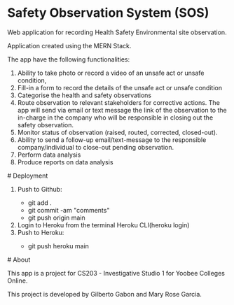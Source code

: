 # Safety Observation System (SOS)

<p>Web application for recording Health Safety Environmental site observation.</p>

<p>Application created using the MERN Stack.</p>

The app have the following functionalities:

<ol>
    <li>Ability to take photo or record a video of an unsafe act or unsafe condition,</li>
    <li>Fill-in a form to record the details of the unsafe act or unsafe condition</li>
    <li>Categorise the health and safety observations</li>
    <li>Route observation to relevant stakeholders for corrective actions. The app will send
    via email or text message the link of the observation to the in-charge in the
    company who will be responsible in closing out the safety observation.</li>
    <li>Monitor status of observation (raised, routed, corrected, closed-out).</li>
    <li>Ability to send a follow-up email/text-message to the responsible
    company/individual to close-out pending observation.</li>
    <li>Perform data analysis</li>
    <li>Produce reports on data analysis</li>
</ol>
# Deployment
<ol>
    <li>Push to Github:</li>
        <ul>
            <li>git add .</li>
            <li>git commit -am "comments"</li>
            <li>git push origin main</li>
        </ul>
    <li>Login to Heroku from the terminal Heroku CLI(heroku login)</li>        
    <li>Push to Heroku:</li>
        <ul>
            <li>git push heroku main</li>
        </ul>        
</ol>
# About
<p>This app is a project for CS203 - Investigative Studio 1 for Yoobee Colleges Online.</p>
<p>This project is developed by Gilberto Gabon and Mary Rose Garcia.<p>
